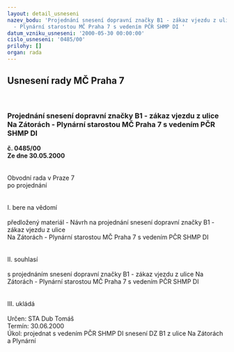 ```yaml
---
layout: detail_usneseni
nazev_bodu: 'Projednání snesení dopravní značky B1 - zákaz vjezdu z ulice Na Zátorách
  - Plynární starostou MČ Praha 7 s vedením PČR SHMP DI '
datum_vzniku_usneseni: '2000-05-30 00:00:00'
cislo_usneseni: '0485/00'
prilohy: []
organ: rada
---
```

<div id="ucUsn_pList" class="usn">
	<span><h2>Usnesení rady MČ Praha 7 </h2>
<br></span><div class="standBody">
<span><h3>Projednání snesení dopravní značky B1 - zákaz vjezdu z ulice Na Zátorách - Plynární starostou MČ Praha 7 s vedením PČR SHMP DI </h3></span><div class="center">
		<strong>č. 0485/00</strong><br>
	</div>
<div class="center">
		<strong>Ze dne 30.05.2000</strong><br><br>
	</div>     <br>Obvodní rada v Praze 7<br>po projednání<br><br><br>I.	bere na vědomí<br><br> předložený materiál - Návrh na projednání snesení dopravní značky B1 - zákaz vjezdu z ulice <br>Na Zátorách - Plynární starostou MČ Praha 7 s vedením PČR SHMP DI<br><br><br>II.	souhlasí <br><br>s projednáním snesení dopravní značky B1 - zákaz vjezdu z ulice Na Zátorách - Plynární starostou MČ Praha 7 s vedením PČR SHMP DI<br><br><br>III.	ukládá <br><br> Určen:	     	STA Dub Tomáš<br>Termín: 30.06.2000<br>Úkol:	projednat s vedením PČR SHMP DI  snesení DZ B1 z ulice Na Zátorách a Plynární<br> <br><br>
</div>
</div>